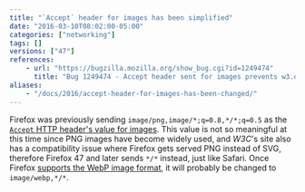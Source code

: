 ```yaml
---
title: "`Accept` header for images has been simplified"
date: "2016-03-10T08:02:00-05:00"
categories: ["networking"]
tags: []
versions: ["47"]
references:
    - url: "https://bugzilla.mozilla.org/show_bug.cgi?id=1249474"
      title: "Bug 1249474 - Accept header sent for images prevents w3.org from serving us SVG images in W3C's style sheet"
aliases:
    - "/docs/2016/accept-header-for-images-has-been-changed/"
---
```

Firefox was previously sending `image/png,image/*;q=0.8,*/*;q=0.5` as the [`Accept` HTTP header's value for images](https://developer.mozilla.org/en-US/docs/Web/HTTP/Content_negotiation/List_of_default_Accept_values#Values_for_an_image). This value is not so meaningful at this time since PNG images have become widely used, and *W3C*'s site also has a compatibility issue where Firefox gets served PNG instead of SVG, therefore Firefox 47 and later sends `*/*` instead, just like Safari. Once Firefox [supports the WebP image format](https://bugzilla.mozilla.org/show_bug.cgi?id=856375), it will probably be changed to `image/webp,*/*`.
